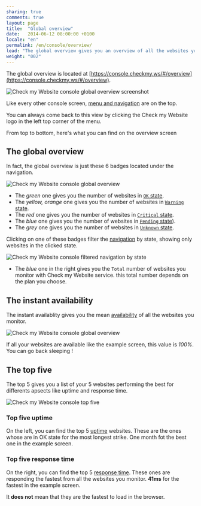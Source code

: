 ```yaml
---
sharing: true
comments: true
layout: page
title:  "Global overview"
date:   2014-06-12 08:00:00 +0100
locale: "en"
permalink: /en/console/overview/
lead: "The global overview gives you an overview of all the websites you monitor."
weight: "002"
---
```


The global overview is located at [https://console.checkmy.ws/#/overview](https://console.checkmy.ws/#/overview).	

![Check my Website console global overview screenshot](/assets/img/fullsize/en/console/overview/global-overview-fullscreen.png)

Like every other console screen, [menu and navigation](/en/console/menu-navigation/) are on the top.

You can always come back to this view by clicking the Check my Website logo in the left top corner of the menu.

From top to bottom, here's what you can find on the overview screen

## The global overview

In fact, the global overview is just these 6 badges located under the navigation.

![Check my Website console global overview](/assets/img/fullsize/en/console/overview/global-overview.png)

- The *green* one gives you the number of websites in [`OK` state](/en/terms-definitions/#ok-state).
- The *yellow, orange* one gives you the number of websites in [`Warning` state](/en/terms-definitions/#warning-state).
- The *red* one gives you the number of websites in [`Critical` state](/en/terms-definitions/#critical-state).
- The *blue* one gives you the number of websites in [`Pending` state](/en/terms-definitions/#pending-state)).
- The *grey* one gives you the number of websites in [`Unknown` state](/en/terms-definitions/#unknown-state).

Clicking on one of these badges filter the [navigation](/en/console/menu-navigation/) by state, showing only websites in the clicked state.

![Check my Website console filtered navigation by state](/assets/img/fullsize/en/console/overview/filtered-navigation.png)

- The *blue* one in the right gives you the `Total` number of websites you monitor with Check my Website service. this total number depends on the plan you choose.

## The instant availability

The instant availablity gives you the mean [availability](/en/) of all the websites you monitor.

![Check my Website console global overview](/assets/img/fullsize/en/console/overview/instant-availability.png)

If all your websites are available like the example screen, this value is *100%*. You can go back sleeping !

## The top five

The top 5 gives you a list of your 5 websites performing the best for differents apsects like uptime and response time.

![Check my Website console top five](/assets/img/fullsize/en/console/overview/top-five.png)

### Top five uptime

On the left, you can find the top 5 [uptime](/en/terms-definitions/#uptime) websites. These are the ones whose are in OK state for the most longest strike. One month fot the best one in the example screen.

### Top five response time

On the right, you can find the top 5 [response time](/en/terms-definitions/#response-time). These ones are responding the fastest from all the websites you monitor. **41ms** for the fastest in the example screen. 

<p class="alert alert-warning" role="alert">It <strong>does not</strong> mean that they are the fastest to load in the browser.</p>